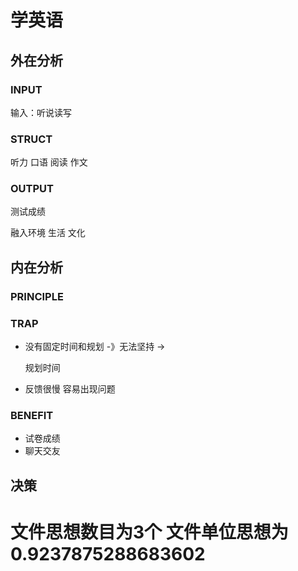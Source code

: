 # 学英语

## 外在分析

### INPUT

输入：听说读写

### STRUCT

听力 口语 阅读 作文

### OUTPUT

测试成绩

融入环境 生活 文化

## 内在分析

### PRINCIPLE

### TRAP

* 没有固定时间和规划 -》无法坚持 ->

  规划时间

  

* 反馈很慢 容易出现问题

### BENEFIT

* 试卷成绩
* 聊天交友

## 决策





# 文件思想数目为3个 文件单位思想为0.9237875288683602